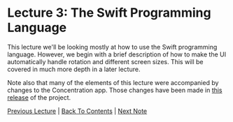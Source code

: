 # Lecture 3: The Swift Programming Language

This lecture we'll be looking mostly at how to use the Swift programming language. However, we begin with a brief description of how to make the UI automatically handle rotation and different screen sizes. This will be covered in much more depth in a later lecture.

Note also that many of the elements of this lecture were accompanied by changes to the Concentration app. Those changes have been made in [this release](https://github.com/Firanus/ios-stanford-concentration/releases/tag/2.0) of the project.

[Previous Lecture](../Lecture%202%20-%20MVC/Lecture%202%20-%20MVC.md) | [Back To Contents](https://github.com/eldaroid/CS193P-Stanford-iOS-lectures) |  [Next Note](../Lecture%203%20-%20The%20Swift%20Programming%20Language/Part%201%20-%20Autolayout%20Briefly.md)
